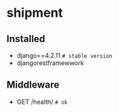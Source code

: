 # shipment

## Installed

- django==4.2.11 `# stable version`
- djangorestframewwork

## Middleware

- GET /health/ `# ok`